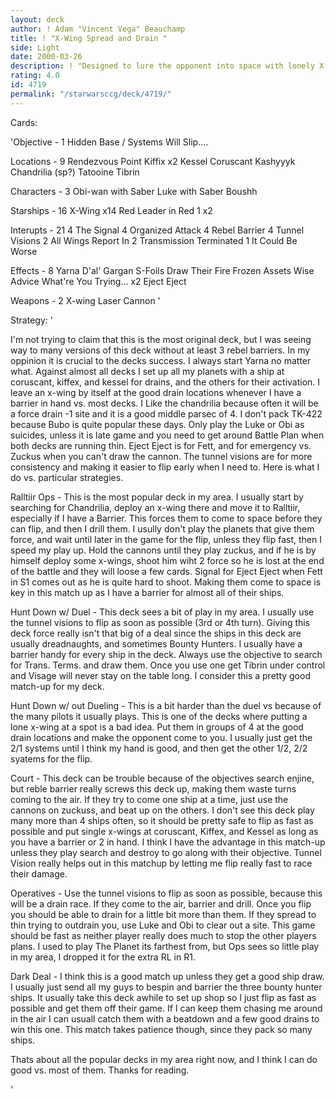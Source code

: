 ```yaml
---
layout: deck
author: ! Adam "Vincent Vega" Beauchamp
title: ! "X-Wing Spread and Drain "
side: Light
date: 2000-03-26
description: ! "Designed to lure the opponent into space with lonely X-wings at good drain systems, and Rebel Barriers in hand."
rating: 4.0
id: 4719
permalink: "/starwarsccg/deck/4719/"
---
```

Cards: 

'Objective - 1
Hidden Base / Systems Will Slip....

Locations - 9
Rendezvous Point
Kiffix x2
Kessel
Coruscant
Kashyyyk
Chandrilia (sp?)
Tatooine
Tibrin

Characters - 3
Obi-wan with Saber
Luke with Saber
Boushh

Starships - 16
X-Wing x14
Red Leader in Red 1 x2

Interupts - 21
4 The Signal
4 Organized Attack
4 Rebel Barrier
4 Tunnel Visions
2 All Wings Report In
2 Transmission Terminated
1 It Could Be Worse

Effects - 8
Yarna D'al' Gargan
S-Foils
Draw Their Fire
Frozen Assets
Wise Advice
What're You Trying... x2
Eject Eject

Weapons - 2
X-wing Laser Cannon '

Strategy: '

I'm not trying to claim that this is the most original deck, but I was seeing way to many versions of this deck without at least 3 rebel barriers. In my oppinion it is crucial to the decks success. I always start Yarna no matter what. Against almost all decks I set up all my planets with a ship at coruscant, kiffex, and kessel for drains, and the others for their activation. I leave an x-wing by itself at the good drain locations whenever I have a barrier in hand vs. most decks. I Like the chandrilia because often it will be a force drain -1 site and it is a good middle parsec of 4. I don't pack TK-422 because Bubo is quite popular these days. Only play the Luke or Obi as suicides, unless it is late game and you need to get around Battle Plan when both decks are running thin. Eject Eject is for Fett, and for emergency vs. Zuckus when you can't draw the cannon. The tunnel visions are for more consistency and making it easier to flip early when I need to. Here is what I do vs. particular strategies.

Ralltiir Ops - This is the most popular deck in my area. I usually start by searching for Chandrilia, deploy an x-wing there and move it to Ralltiir, especially if I have a Barrier. This forces them to come to space before they can flip, and then I drill them. I usully don't play the planets that give them force, and wait until later in the game for the flip, unless they flip fast, then I speed my play up. Hold the cannons until they play zuckus, and if he is by himself deploy some x-wings, shoot him wiht 2 force so he is lost at the end of the battle and they will loose a few cards. Signal for Eject Eject when Fett in S1 comes out as he is quite hard to shoot. Making them come to space is key in this match up as I have a barrier for almost all of their ships.

Hunt Down w/ Duel - This deck sees a bit of play in my area. I usually use the tunnel visions to flip as soon as possible (3rd or 4th turn). Giving this deck force really isn't that big of a deal since the ships in this deck are usually dreadnaughts, and sometimes Bounty Hunters. I usually have a barrier handy for every ship in the deck. Always use the objective to search for Trans. Terms. and draw them. Once you use one get Tibrin under control and Visage will never stay on the table long. I consider this a pretty good match-up for my deck.

Hunt Down w/ out Dueling - This is a bit harder than the duel vs because of the many pilots it usually plays. This is one of the decks where putting a lone x-wing at a spot is a bad idea. Put them in groups of 4 at the good drain locations and make the opponent come to you. I usually just get the 2/1 systems until I think my hand is good, and then get the other 1/2, 2/2 syatems for the flip.

Court - This deck can be trouble because of the objectives search enjine, but reble barrier really screws this deck up, making them waste turns coming to the air. If they try to come one ship at a time, just use the cannons on zuckuss, and beat up on the others. I don't see this deck play many more than 4 ships often, so it should be pretty safe to flip as fast as possible and put single x-wings at coruscant, Kiffex, and Kessel as long as you have a barrier or 2 in hand. I think I have the advantage in this match-up unless they play search and destroy to go along with their objective. Tunnel Vision really helps out in this matchup by letting me flip really fast to race their damage.

Operatives - Use the tunnel visions to flip as soon as possible, because this will be a drain race. If they come to the air, barrier and drill. Once you flip you should be able to drain for a little bit more than them. If they spread to thin trying to outdrain you, use Luke and Obi to clear out a site. This game should be fast as neither player really does much to stop the other players plans. I used to play The Planet its farthest from, but Ops sees so little play in my area, I dropped it for the extra RL in R1.

Dark Deal - I think this is a good match up unless they get a good ship draw. I usually just send all my guys to bespin and barrier the three bounty hunter ships. It usually take this deck awhile to set up shop so I just flip as fast as possible and get them off their game. If I can keep them chasing me around in the air I can usuall catch them with a beatdown and a few good drains to win this one. This match takes patience though, since they pack so many ships.

 Thats about all the popular decks in my area right now, and I think I can do good vs. most of them. Thanks for reading.

'
